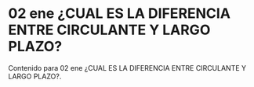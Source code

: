 # 02 ene  ¿CUAL ES LA DIFERENCIA ENTRE CIRCULANTE Y LARGO PLAZO?

Contenido para 02 ene  ¿CUAL ES LA DIFERENCIA ENTRE CIRCULANTE Y LARGO PLAZO?.